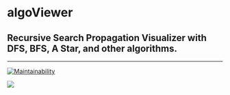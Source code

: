 # algoViewer
Recursive Search Propagation Visualizer with DFS, BFS, A Star, and other algorithms.
---

---
[![Maintainability](https://api.codeclimate.com/v1/badges/e691cab9705bcfb3b7cf/maintainability)](https://codeclimate.com/github/alexisraelmtz/algoViewer/maintainability)

<a href="https://codeclimate.com/github/alexisraelmtz/algoViewer/test_coverage"><img src="https://api.codeclimate.com/v1/badges/e691cab9705bcfb3b7cf/test_coverage" /></a>


